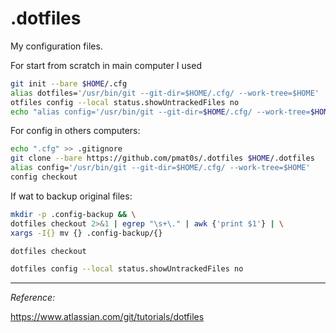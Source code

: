 # .dotfiles
My configuration files.

For start from scratch in main computer I used
```bash
git init --bare $HOME/.cfg
alias dotfiles='/usr/bin/git --git-dir=$HOME/.cfg/ --work-tree=$HOME'
otfiles config --local status.showUntrackedFiles no
echo "alias config='/usr/bin/git --git-dir=$HOME/.cfg/ --work-tree=$HOME'" >> $HOME/.bashrc
```

For config in others computers:
```bash
echo ".cfg" >> .gitignore
git clone --bare https://github.com/pmat0s/.dotfiles $HOME/.dotfiles
alias config='/usr/bin/git --git-dir=$HOME/.cfg/ --work-tree=$HOME'
config checkout
```

If wat to backup original files:
```bash
mkdir -p .config-backup && \
dotfiles checkout 2>&1 | egrep "\s+\." | awk {'print $1'} | \
xargs -I{} mv {} .config-backup/{}

dotfiles checkout

dotfiles config --local status.showUntrackedFiles no

```




---
*Reference:*

https://www.atlassian.com/git/tutorials/dotfiles

